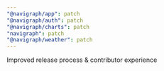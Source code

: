```yaml
---
"@navigraph/app": patch
"@navigraph/auth": patch
"@navigraph/charts": patch
"navigraph": patch
"@navigraph/weather": patch
---
```


Improved release process & contributor experience
